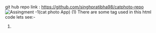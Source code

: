 git hub repo link : https://github.com/singhpratibha98/catphoto-repo
![Assingment -1(cat photo App) (1)](https://github.com/singhpratibha98/catphoto-repo/assets/129493126/4a32fe64-1803-4c75-a4d4-fd53c3905ecd)
There are some tag used in this html code lets see:-
   1) <title> tag:-  this tage define title of our document.
   2) <h1> tag :- stand out on the page compared to lesser headings like H2, H3, etc
   3) <p> tag :- this is the paragraph tag
   4) <a> tag:-  this is anchor tag defines a hyperlink, which is used to link from one page to another.
   5) <img> tag:- this is image tag used to add image in out html file.
   6) <ul> tag :-defines an unordered (bulleted) list. Use the <ul> tag together with the <li> tag to create unordered lists.

      
   
![Assingment -1(cat photo App) (2)](https://github.com/singhpratibha98/catphoto-repo/assets/129493126/287af133-fc39-4b9c-95cd-e017be154240)
7) ol tag :- defines an ordered list. An ordered list can be numerical or alphabetical. The <li> tag is used to define each list item.
8) table tag :- An HTML table consists of one <table> element and one or more <tr>, <th>, and <td> elements.The <tr> element defines a table row, the <th> element defines a table header, and the <td> element defines a table cell.



![Assingment -1(cat photo App) (3)](https://github.com/singhpratibha98/catphoto-repo/assets/129493126/8160e2d4-53e7-473c-9e2b-ea963645d9ff)
9) strong tag:- The strong tag is used to define text with strong importance. The content inside is typically displayed in bold.
10) b tag:- The b tag in HTML is used to specify the bold text without any extra importance. The text is written within <b> tag display in bold size.
11) i tag:- i tag defines a part of text in an alternate voice or mood. The content inside is typically displayed in italic.
12) em tag :- em tag used to define emphasized text. The content inside is typically displayed in italic.
